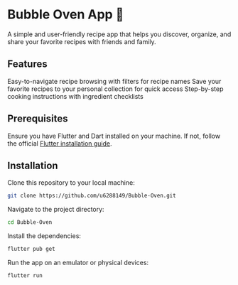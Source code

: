 # Bubble Oven App 🫧

A simple and user-friendly recipe app that helps you discover, organize, and share your favorite recipes with friends and family.

## Features

Easy-to-navigate recipe browsing with filters for recipe names
Save your favorite recipes to your personal collection for quick access
Step-by-step cooking instructions with ingredient checklists

## Prerequisites

Ensure you have Flutter and Dart installed on your machine. If not, follow the official [Flutter installation guide](https://flutter.dev/docs/get-started/install).

## Installation

Clone this repository to your local machine:
```sh
git clone https://github.com/u6288149/Bubble-Oven.git
```

Navigate to the project directory:
```sh
cd Bubble-Oven
```

Install the dependencies:
```sh
flutter pub get
```

Run the app on an emulator or physical devices:
```sh
flutter run
```
